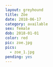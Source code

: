```yaml
---
layout: greyhound
title: Zöe
date: 2018-06-17
category: available
sex: female
dob: 2018-01-01
color: red
pic: zoe.jpg
pics:
  - zoe_1.jpg
pending: yes
---
```


